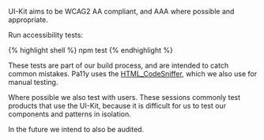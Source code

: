 UI-Kit aims to be WCAG2 AA compliant, and AAA where possible and appropriate.

Run accessibility tests:

{% highlight shell %}
npm test
{% endhighlight %}

These tests are part of our build process, and are intended to catch common mistakes. Pa11y uses the <a href="http://squizlabs.github.io/HTML_CodeSniffer/" rel="external">HTML_CodeSniffer</a>, which we also use for manual testing.

Where possible we also test with users. These sessions commonly test products that use the UI-Kit, because it is difficult for us to test our components and patterns in isolation.

In the future we intend to also be audited.
